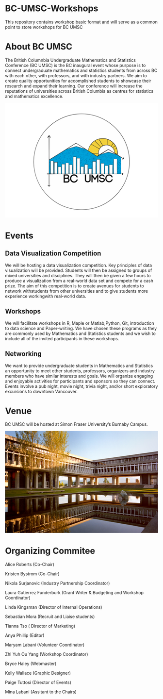 # BC-UMSC-Workshops
This repository contains workshop basic format and will serve as a common point to store workshops for BC UMSC

# About BC UMSC 

The British Columnbia Undergraduate Mathematics and Statistics Conference (BC  UMSC)  is  the BC inaugural event whose purpose is to connect  undergraduate  mathematics  and  statistics students from across  BC with each other,  with professors,  and with  industry partners.   We  aim  to  create  quality  opportunities  for  accomplished  students to showcase their research and expand their learning.  Our conference will increase the reputations of universities across British Columbia as centres for statistics and mathematics excellence.

![Logo](./Images/5E9027E9-0012-4F85-B598-6877015E88EA.png)

# Events 

## Data Visualization Competition

We will be hosting a data visualization competition. Key principles of data visualization will be provided. Students will then be assigned to groups of mixed universities and disciplines. They will then be given a few hours to produce a visualization from a real-world data set and compete for a cash prize. The aim of this competition is to create avenues for students to network withstudents from other universities and to give students more experience workingwith real-world data.

## Workshops

We will facilitate workshops in R, Maple or Matlab,Python,  Git, introduction to data science and Paper-writing.  We have chosen these programs as they are commonly used by Mathematics and Statistics students and we wish to include all of the invited participants in these workshops.

## Networking

We want to provide undergraduate students in Mathematics and Statistics an opportunity to meet other students, professors, organizers and industry members who have similar interests and goals. We will organize engaging and enjoyable activities for participants and sponsors so they can connect. Events involve a pub night,  movie night,  trivia night,  and/or short exploratory excursions to downtown Vancouver.  

# Venue

BC UMSC will be hosted at Simon Fraser University’s Burnaby Campus.

![SFU](./Images/SFU.jpg)

# Organizing Commitee

Alice Roberts (Co-Chair)

Kristen Bystrom (Co-Chair)

Nikola Surjanovic (Industry Partnership Coordinator)

Laura Gutierrez Funderburk (Grant Writer & Budgeting and Workshop Coordinator)

Linda Kingsman (Director of Internal Operations)

Sebastian Mora (Recruit and Liaise students)

Tianna Tso ( Director of Marketing)

Anya Phillip (Editor)

Maryam Labani (Volunteer Coordinator)

Zhi Yuh Ou Yang (Workshop Coordinator)

Bryce Haley (Webmaster)

Kelly Wallace (Graphic Designer)

Paige Tuttosi (Director of Events)

Mina Labani (Assitant to the Chairs)
